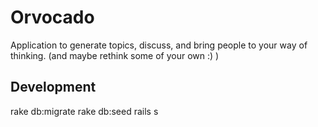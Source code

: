 # Orvocado

Application to generate topics, discuss, and bring people to your way of thinking. (and maybe rethink some of your own :) )

## Development

rake db:migrate
rake db:seed
rails s
